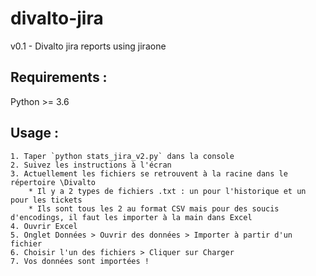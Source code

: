 # divalto-jira
v0.1 - Divalto jira reports using jiraone

Requirements : 
--------------
Python >= 3.6

Usage :
-------

    1. Taper `python stats_jira_v2.py` dans la console
    2. Suivez les instructions à l'écran
    3. Actuellement les fichiers se retrouvent à la racine dans le répertoire \Divalto
        * Il y a 2 types de fichiers .txt : un pour l'historique et un pour les tickets
        * Ils sont tous les 2 au format CSV mais pour des soucis d'encodings, il faut les importer à la main dans Excel
    4. Ouvrir Excel
    5. Onglet Données > Ouvrir des données > Importer à partir d'un fichier
    6. Choisir l'un des fichiers > Cliquer sur Charger
    7. Vos données sont importées !


